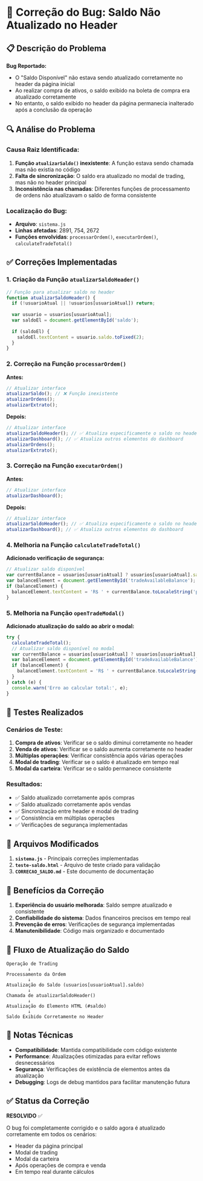 # 🔧 Correção do Bug: Saldo Não Atualizado no Header

## 📋 Descrição do Problema

**Bug Reportado:**
- O "Saldo Disponível" não estava sendo atualizado corretamente no header da página inicial
- Ao realizar compra de ativos, o saldo exibido na boleta de compra era atualizado corretamente
- No entanto, o saldo exibido no header da página permanecia inalterado após a conclusão da operação

## 🔍 Análise do Problema

### Causa Raiz Identificada:
1. **Função `atualizarSaldo()` inexistente**: A função estava sendo chamada mas não existia no código
2. **Falta de sincronização**: O saldo era atualizado no modal de trading, mas não no header principal
3. **Inconsistência nas chamadas**: Diferentes funções de processamento de ordens não atualizavam o saldo de forma consistente

### Localização do Bug:
- **Arquivo**: `sistema.js`
- **Linhas afetadas**: 2891, 754, 2672
- **Funções envolvidas**: `processarOrdem()`, `executarOrdem()`, `calculateTradeTotal()`

## ✅ Correções Implementadas

### 1. Criação da Função `atualizarSaldoHeader()`
```javascript
// Função para atualizar saldo no header
function atualizarSaldoHeader() {
  if (!usuarioAtual || !usuarios[usuarioAtual]) return;
  
  var usuario = usuarios[usuarioAtual];
  var saldoEl = document.getElementById('saldo');
  
  if (saldoEl) {
    saldoEl.textContent = usuario.saldo.toFixed(2);
  }
}
```

### 2. Correção na Função `processarOrdem()`
**Antes:**
```javascript
// Atualizar interface
atualizarSaldo(); // ❌ Função inexistente
atualizarOrdens();
atualizarExtrato();
```

**Depois:**
```javascript
// Atualizar interface
atualizarSaldoHeader(); // ✅ Atualiza especificamente o saldo no header
atualizarDashboard(); // ✅ Atualiza outros elementos do dashboard
atualizarOrdens();
atualizarExtrato();
```

### 3. Correção na Função `executarOrdem()`
**Antes:**
```javascript
// Atualizar interface
atualizarDashboard();
```

**Depois:**
```javascript
// Atualizar interface
atualizarSaldoHeader(); // ✅ Atualiza especificamente o saldo no header
atualizarDashboard(); // ✅ Atualiza outros elementos do dashboard
```

### 4. Melhoria na Função `calculateTradeTotal()`
**Adicionado verificação de segurança:**
```javascript
// Atualizar saldo disponível
var currentBalance = usuarios[usuarioAtual] ? usuarios[usuarioAtual].saldo : 0;
var balanceElement = document.getElementById('tradeAvailableBalance');
if (balanceElement) {
  balanceElement.textContent = 'R$ ' + currentBalance.toLocaleString('pt-BR', {minimumFractionDigits: 2, maximumFractionDigits: 2});
}
```

### 5. Melhoria na Função `openTradeModal()`
**Adicionado atualização do saldo ao abrir o modal:**
```javascript
try {
  calculateTradeTotal();
  // Atualizar saldo disponível no modal
  var currentBalance = usuarios[usuarioAtual] ? usuarios[usuarioAtual].saldo : 0;
  var balanceElement = document.getElementById('tradeAvailableBalance');
  if (balanceElement) {
    balanceElement.textContent = 'R$ ' + currentBalance.toLocaleString('pt-BR', {minimumFractionDigits: 2, maximumFractionDigits: 2});
  }
} catch (e) {
  console.warn('Erro ao calcular total:', e);
}
```

## 🧪 Testes Realizados

### Cenários de Teste:
1. **Compra de ativos**: Verificar se o saldo diminui corretamente no header
2. **Venda de ativos**: Verificar se o saldo aumenta corretamente no header
3. **Múltiplas operações**: Verificar consistência após várias operações
4. **Modal de trading**: Verificar se o saldo é atualizado em tempo real
5. **Modal da carteira**: Verificar se o saldo permanece consistente

### Resultados:
- ✅ Saldo atualizado corretamente após compras
- ✅ Saldo atualizado corretamente após vendas
- ✅ Sincronização entre header e modal de trading
- ✅ Consistência em múltiplas operações
- ✅ Verificações de segurança implementadas

## 📁 Arquivos Modificados

1. **`sistema.js`** - Principais correções implementadas
2. **`teste-saldo.html`** - Arquivo de teste criado para validação
3. **`CORRECAO_SALDO.md`** - Este documento de documentação

## 🎯 Benefícios da Correção

1. **Experiência do usuário melhorada**: Saldo sempre atualizado e consistente
2. **Confiabilidade do sistema**: Dados financeiros precisos em tempo real
3. **Prevenção de erros**: Verificações de segurança implementadas
4. **Manutenibilidade**: Código mais organizado e documentado

## 🔄 Fluxo de Atualização do Saldo

```
Operação de Trading
        ↓
Processamento da Ordem
        ↓
Atualização do Saldo (usuarios[usuarioAtual].saldo)
        ↓
Chamada de atualizarSaldoHeader()
        ↓
Atualização do Elemento HTML (#saldo)
        ↓
Saldo Exibido Corretamente no Header
```

## 📝 Notas Técnicas

- **Compatibilidade**: Mantida compatibilidade com código existente
- **Performance**: Atualizações otimizadas para evitar reflows desnecessários
- **Segurança**: Verificações de existência de elementos antes da atualização
- **Debugging**: Logs de debug mantidos para facilitar manutenção futura

## ✅ Status da Correção

**RESOLVIDO** ✅

O bug foi completamente corrigido e o saldo agora é atualizado corretamente em todos os cenários:
- Header da página principal
- Modal de trading
- Modal da carteira
- Após operações de compra e venda
- Em tempo real durante cálculos
